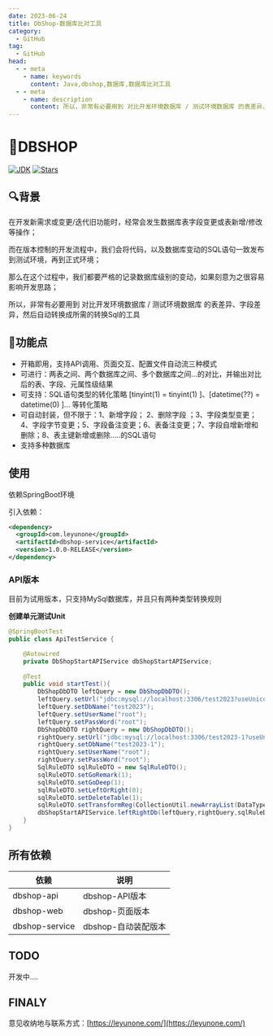 ```yaml
---
date: 2023-06-24
title: DbShop-数据库比对工具
category: 
  - GitHub
tag:
  - GitHub
head:
  - - meta
    - name: keywords
      content: Java,dbshop,数据库,数据库比对工具
  - - meta
    - name: description
      content: 所以，非常有必要用到 对比开发环境数据库 / 测试环境数据库 的表差异、字段差异，然后自动转换成所需的转换Sql的工具
---
```

# 🏪DBSHOP
[![JDK](https://img.shields.io/badge/JDK-1.8+-green.svg)](https://www.oracle.com/java/technologies/downloads)
[![Stars](https://img.shields.io/github/stars/leyunone/dbshop.svg?style=social)](https://github.com/Cocowwy/ShowDB)
## 🔍背景
在开发新需求或变更/迭代旧功能时，经常会发生数据库表字段变更或表新增/修改等操作；

而在版本控制的开发流程中，我们会将代码，以及数据库变动的SQL语句一致发布到测试环境，再到正式环境；

那么在这个过程中，我们都要严格的记录数据库级别的变动，如果刻意为之很容易影响开发思路；

所以，非常有必要用到 对比开发环境数据库 / 测试环境数据库 的表差异、字段差异，然后自动转换成所需的转换Sql的工具

## 📙功能点

- 开箱即用，支持API调用、页面交互、配置文件自动流三种模式
- 可进行：两表之间、两个数据库之间、多个数据库之间...的对比，并输出对比后的表、字段、元属性级结果
- 可支持：SQL语句类型的转化策略 [tinyint(1) = tinyint(1) ]、[datetime(??) = datetime(0) ]... 等转化策略
- 可自动封装，但不限于：1、新增字段； 2、删除字段 ；3、字段类型变更；4、字段字节变更；5、字段备注变更；6、表备注变更；7、字段自增新增和删除；8、表主键新增或删除.....的SQL语句
- 支持多种数据库

## 使用

依赖SpringBoot环境

引入依赖：

```xml
<dependency>
  <groupId>com.leyunone</groupId>
  <artifactId>dbshop-service</artifactId>
  <version>1.0.0-RELEASE</version>
</dependency>
```
### API版本

目前为试用版本，只支持MySql数据库，并且只有两种类型转换规则

**创建单元测试Unit**

```java
@SpringBootTest
public class ApiTestService {

    @Autowired
    private DbShopStartAPIService dbShopStartAPIService;
    
    @Test
    public void startTest(){
        DbShopDbDTO leftQuery = new DbShopDbDTO();
        leftQuery.setUrl("jdbc:mysql://localhost:3306/test2023?useUnicode=true&characterEncoding=utf-8&serverTimezone=Asia/Shanghai&allowMultiQueries=true&nullCatalogMeansCurrent=true");
        leftQuery.setDbName("test2023");
        leftQuery.setUserName("root");
        leftQuery.setPassWord("root");
        DbShopDbDTO rightQuery = new DbShopDbDTO();
        rightQuery.setUrl("jdbc:mysql://localhost:3306/test2023-1?useUnicode=true&characterEncoding=utf-8&serverTimezone=Asia/Shanghai&allowMultiQueries=true&nullCatalogMeansCurrent=true");
        rightQuery.setDbName("test2023-1");
        rightQuery.setUserName("root");
        rightQuery.setPassWord("root");
        SqlRuleDTO sqlRuleDTO = new SqlRuleDTO();
        sqlRuleDTO.setGoRemark(1);
        sqlRuleDTO.setGoDeep(1);
        sqlRuleDTO.setLeftOrRight(0);
        sqlRuleDTO.setDeleteTable(1);
        sqlRuleDTO.setTransformReg(CollectionUtil.newArrayList(DataTypeRegularEnum.BIT1_TO_TINYINT1,DataTypeRegularEnum.DATETIME_TO_0));
        dbShopStartAPIService.leftRightDb(leftQuery,rightQuery,sqlRuleDTO);
    }
}
```


## **所有依赖**
| 依赖           | 说明                |
| -------------- | ------------------- |
| dbshop-api     | dbshop-API版本      |
| dbshop-web     | dbshop-页面版本     |
| dbshop-service | dbshop-自动装配版本 |

## TODO

开发中....

## FINALY
意见收纳地与联系方式：[https://leyunone.com/](https://leyunone.com/)

